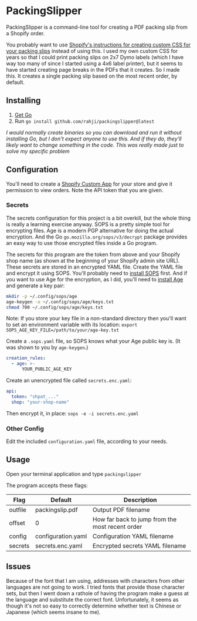 # PackingSlipper

PackingSlipper is a command-line tool for creating a PDF packing slip from a Shopify order.

You probably want to use
[Shopify's instructions for creating custom CSS for your packing slips](https://help.shopify.com/en/manual/fulfillment/managing-orders/printing-orders/packing-slips/customizing-packing-slips)
instead of using this. I used my own custom CSS for years so that I could print packing slips on 2x7 Dymo labels
(which I have way too many of since I started using a 4x6 label printer), but it seems to have started creating
page breaks in the PDFs that it creates. So I made this. It creates a single packing slip based on the most recent
order, by default.

## Installing

1. [Get Go](https://go.dev/doc/install)
2. Run `go install github.com/rahji/packingslipper@latest`

*I would normally create binaries so you can download and run it without installing Go, but I don't expect anyone
to use this. And if they do, they'll likely want to change something in the code. This was really made just to
solve my specific problem*

## Configuration

You'll need to create a [Shopify Custom App](https://help.shopify.com/en/manual/apps/app-types#custom-apps) for your
store and give it permission to view orders. Note the API token that you are given.

### Secrets

The secrets configuration for this project is a bit overkill, but the whole thing is really a learning exercise anyway.
SOPS is a pretty simple tool for encrypting files. Age is a modern PGP alternative for doing the actual encryption. And
the Go `go.mozilla.org/sops/v3/decrypt` package provides an easy way to use those encrypted files inside a Go program.

The secrets for this program are the token from above and your Shopify shop name (as shown at the beginning of your Shopify admin site URL).
These secrets are stored in an encrypted YAML file. Create the YAML file and encrypt it using SOPS. You'll probably
need to [install SOPS](https://getsops.io/) first. And if you want to use Age for the encryption, as I did, you'll need to
[install Age](https://github.com/FiloSottile/age) and generate a key pair:

```bash
mkdir -p ~/.config/sops/age
age-keygen -o ~/.config/sops/age/keys.txt
chmod 700 ~/.config/sops/age/keys.txt
````

Note: If you store your key file in a non-standard directory then you'll want to set an environment variable with its
location: `export SOPS_AGE_KEY_FILE=/path/to/your/age-key.txt`

Create a `.sops.yaml` file, so SOPS knows what your Age public key is. (It was shown to you by `age-keygen`.)

```yaml
creation_rules:
  - age: >-
      YOUR_PUBLIC_AGE_KEY
```

Create an unencrypted file called `secrets.enc.yaml`:

```yaml
api:
  token: "shpat_..."
  shop: "your-shop-name"
```

Then encrypt it, in place: `sops -e -i secrets.enc.yaml`

### Other Config

Edit the included `configuration.yaml` file, according to your needs.

## Usage

Open your terminal application and type `packingslipper`

The program accepts these flags:

| Flag | Default | Description |
| ---- | ------- | ----------- |
| outfile | packingslip.pdf | Output PDF filename |
| offset | 0 | How far back to jump from the most recent order |
| config | configuration.yaml | Configuration YAML filename |
| secrets | secrets.enc.yaml | Encrypted secrets YAML filename |

## Issues

Because of the font that I am using, addresses with characters from other languages are not going to work. I tried
fonts that provide those character sets, but then I went down a rathole of having the program make a guess at
the language and substitute the correct font. Unfortunately, it seems as though it's not so easy to correctly
determine whether text is Chinese or Japanese (which seems insane to me).

